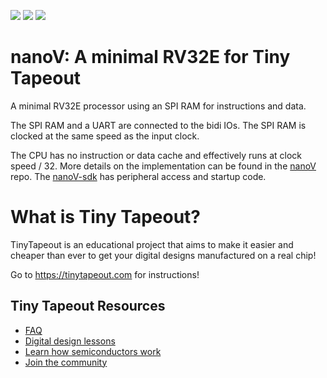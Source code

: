 ![](../../workflows/gds/badge.svg) ![](../../workflows/docs/badge.svg) ![](../../workflows/wokwi_test/badge.svg)

# nanoV: A minimal RV32E for Tiny Tapeout

A minimal RV32E processor using an SPI RAM for instructions and data.

The SPI RAM and a UART are connected to the bidi IOs.  The SPI RAM is clocked at the same speed as the input clock.
      
The CPU has no instruction or data cache and effectively runs at clock speed / 32.  More details on the implementation can be found in the [nanoV](https://github.com/MichaelBell/nanoV) repo.  The [nanoV-sdk](https://github.com/MichaelBell/nanoV-sdk) has peripheral access and startup code.

# What is Tiny Tapeout?

TinyTapeout is an educational project that aims to make it easier and cheaper than ever to get your digital designs manufactured on a real chip!

Go to https://tinytapeout.com for instructions!

## Tiny Tapeout Resources

- [FAQ](https://tinytapeout.com/faq/)
- [Digital design lessons](https://tinytapeout.com/digital_design/)
- [Learn how semiconductors work](https://tinytapeout.com/siliwiz/)
- [Join the community](https://discord.gg/rPK2nSjxy8)
